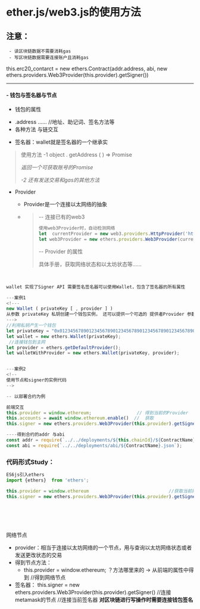#  ether.js/web3.js的使用方法

## 注意：
     - 读区块链数据不需要消耗gas
     - 写区块链数据需要连接账户且消耗gas

this.erc20_contarct = new ethers.Contract(addr.address, abi, new ethers.providers.Web3Provider(this.provider).getSigner())

---

####   -  钱包与签名器与节点

+   钱包的属性

  -  .address    ......   //地址、助记词、签名方法等
  - 各种方法     与链交互

+   签名器：wallet就是签名器的一个继承实

  > 使用方法
  > -1   object . getAddress ( )  =>  Promise<Address>     返回一个可获取账号的Promise
  >
  > -2  还有发送交易和gas的其他方法

+ Provider

  - Provider是一个连接以太网络的抽象

  - >-- 连接已有的web3
    >
    >```js
    >使用web3Provider时，自动检测网络
    >let  currentProvider = new web3.providers.HttpProvider('http://localhost:8545');
    >let web3Provider = new ethers.providers.Web3Provider(currentProvider);
    >```
    >
    >-- Provider 的属性
    >
    >具体手册，获取网络状态和以太坊状态等......
    >
    >
  
  
  
  ​    

```js
wallet 实现了Signer API 需要签名签名器可以使用Wallet，包含了签名器的所有属性

---案例1
<!---
new Wallet ( privateKey [ , provider ] )
从参数 privateKey 私钥创建一个钱包实例， 还可以提供一个可选的 提供者Provider 参数用于连接节点。
--->
//利用私钥产生一个钱包
let privateKey = "0x0123456789012345678901234567890123456789012345678901234567890123";
let wallet = new ethers.Wallet(privateKey);
 //连接钱包到主网
let provider = ethers.getDefaultProvider();
let walletWithProvider = new ethers.Wallet(privateKey, provider);


---案例2
<!--
使用节点和signer的实例代码
-->

-- 以部署合约为例

前端交互
this.provider = window.ethereum;                 // 得到当前的Provider
this.accounts = await window.ethereum.enable()  //  获取
this.signer = new ethers.providers.Web3Provider(this.provider).getSigner() //获取当前用户

----得到合约的addr 与abi
const addr = require(`../../deployments/${this.chainId}/${ContractName}.json`);
const abi = require(`../../deployments/abi/${ContractName}.json`);

```



###   代码形式Study：
```js
ES6js引入ethers
import {ethers}  from 'ethers';

this.provider = window.ethereum                              //获取当前网络节点
this.signer = new ethers.providers.Web3Provider(this.provider).getSigner()   //连接metamask的节点 //连接当前签名器   对区块链进行写操作时需要连接钱包签名







```





网络节点

- provider：相当于连接以太坊网络的一个节点，用与查询以太坊网络状态或者发送更改状态的交易
- 得到节点方法：
  -    this.provider = window.ethereum;   ？方法哪里来的  -> 从前端的属性中得到 //得到网络节点
- 签名器： this.signer = new ethers.providers.Web3Provider(this.provider).getSigner()   //连接metamask的节点 //连接当前签名器   **对区块链进行写操作时需要连接钱包签名**





















